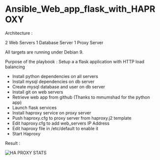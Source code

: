 # Ansible_Web_app_flask_with_HAPROXY

Architecture :

2 Web Servers 
1 Database Server
1 Proxy Server

All targets are running under Debian 9.

Purpose of the playbook : Setup a a flask application with HTTP load balancing

- Install python dependencies on all servers
- Install mysql dependencies on db server
- Create mysql database and user on db server
- Install git on web servers
- Retrieve web app from github (Thanks to mmumshad for the python app)
- Launch flask services
- Install haproxy service on proxy server
- Push haproxy.cfg to proxy server from haproxy.j2 template
- Edit haproxy.cfg to add web_servers IP Address
- Edit haproxy file in /etc/default to enable it
- Start Haproxy

Result :

![HA PROXY STATS ](https://github.com/mrRobotSAS/Ansible_Web_app_flask_with_HAPROXY/Screenshots/HAPROXY.png)
